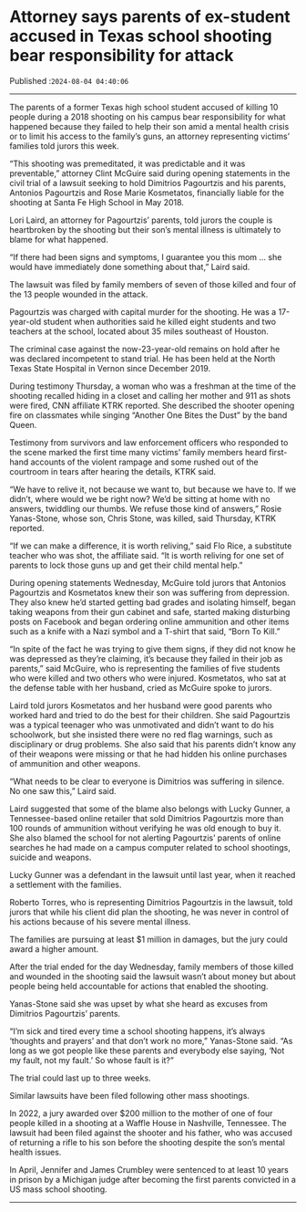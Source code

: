 # Attorney says parents of ex-student accused in Texas school shooting bear responsibility for attack

Published :`2024-08-04 04:40:06`

---

The parents of a former Texas high school student accused of killing 10 people during a 2018 shooting on his campus bear responsibility for what happened because they failed to help their son amid a mental health crisis or to limit his access to the family’s guns, an attorney representing victims’ families told jurors this week.

“This shooting was premeditated, it was predictable and it was preventable,” attorney Clint McGuire said during opening statements in the civil trial of a lawsuit seeking to hold Dimitrios Pagourtzis and his parents, Antonios Pagourtzis and Rose Marie Kosmetatos, financially liable for the shooting at Santa Fe High School in May 2018.

Lori Laird, an attorney for Pagourtzis’ parents, told jurors the couple is heartbroken by the shooting but their son’s mental illness is ultimately to blame for what happened.

“If there had been signs and symptoms, I guarantee you this mom … she would have immediately done something about that,” Laird said.

The lawsuit was filed by family members of seven of those killed and four of the 13 people wounded in the attack.

Pagourtzis was charged with capital murder for the shooting. He was a 17-year-old student when authorities said he killed eight students and two teachers at the school, located about 35 miles southeast of Houston.

The criminal case against the now-23-year-old remains on hold after he was declared incompetent to stand trial. He has been held at the North Texas State Hospital in Vernon since December 2019.

During testimony Thursday, a woman who was a freshman at the time of the shooting recalled hiding in a closet and calling her mother and 911 as shots were fired, CNN affiliate KTRK reported. She described the shooter opening fire on classmates while singing “Another One Bites the Dust” by the band Queen.

Testimony from survivors and law enforcement officers who responded to the scene marked the first time many victims’ family members heard first-hand accounts of the violent rampage and some rushed out of the courtroom in tears after hearing the details, KTRK said.

“We have to relive it, not because we want to, but because we have to. If we didn’t, where would we be right now? We’d be sitting at home with no answers, twiddling our thumbs. We refuse those kind of answers,” Rosie Yanas-Stone, whose son, Chris Stone, was killed, said Thursday, KTRK reported.

“If we can make a difference, it is worth reliving,” said Flo Rice, a substitute teacher who was shot, the affiliate said. “It is worth reliving for one set of parents to lock those guns up and get their child mental help.”

During opening statements Wednesday, McGuire told jurors that Antonios Pagourtzis and Kosmetatos knew their son was suffering from depression. They also knew he’d started getting bad grades and isolating himself, began taking weapons from their gun cabinet and safe, started making disturbing posts on Facebook and began ordering online ammunition and other items such as a knife with a Nazi symbol and a T-shirt that said, “Born To Kill.”

“In spite of the fact he was trying to give them signs, if they did not know he was depressed as they’re claiming, it’s because they failed in their job as parents,” said McGuire, who is representing the families of five students who were killed and two others who were injured. Kosmetatos, who sat at the defense table with her husband, cried as McGuire spoke to jurors.

Laird told jurors Kosmetatos and her husband were good parents who worked hard and tried to do the best for their children. She said Pagourtzis was a typical teenager who was unmotivated and didn’t want to do his schoolwork, but she insisted there were no red flag warnings, such as disciplinary or drug problems. She also said that his parents didn’t know any of their weapons were missing or that he had hidden his online purchases of ammunition and other weapons.

“What needs to be clear to everyone is Dimitrios was suffering in silence. No one saw this,” Laird said.

Laird suggested that some of the blame also belongs with Lucky Gunner, a Tennessee-based online retailer that sold Dimitrios Pagourtzis more than 100 rounds of ammunition without verifying he was old enough to buy it. She also blamed the school for not alerting Pagourtzis’ parents of online searches he had made on a campus computer related to school shootings, suicide and weapons.

Lucky Gunner was a defendant in the lawsuit until last year, when it reached a settlement with the families.

Roberto Torres, who is representing Dimitrios Pagourtzis in the lawsuit, told jurors that while his client did plan the shooting, he was never in control of his actions because of his severe mental illness.

The families are pursuing at least $1 million in damages, but the jury could award a higher amount.

After the trial ended for the day Wednesday, family members of those killed and wounded in the shooting said the lawsuit wasn’t about money but about people being held accountable for actions that enabled the shooting.

Yanas-Stone said she was upset by what she heard as excuses from Dimitrios Pagourtzis’ parents.

“I’m sick and tired every time a school shooting happens, it’s always ‘thoughts and prayers’ and that don’t work no more,” Yanas-Stone said. “As long as we got people like these parents and everybody else saying, ‘Not my fault, not my fault.’ So whose fault is it?”

The trial could last up to three weeks.

Similar lawsuits have been filed following other mass shootings.

In 2022, a jury awarded over $200 million to the mother of one of four people killed in a shooting at a Waffle House in Nashville, Tennessee. The lawsuit had been filed against the shooter and his father, who was accused of returning a rifle to his son before the shooting despite the son’s mental health issues.

In April, Jennifer and James Crumbley were sentenced to at least 10 years in prison by a Michigan judge after becoming the first parents convicted in a US mass school shooting.

---

